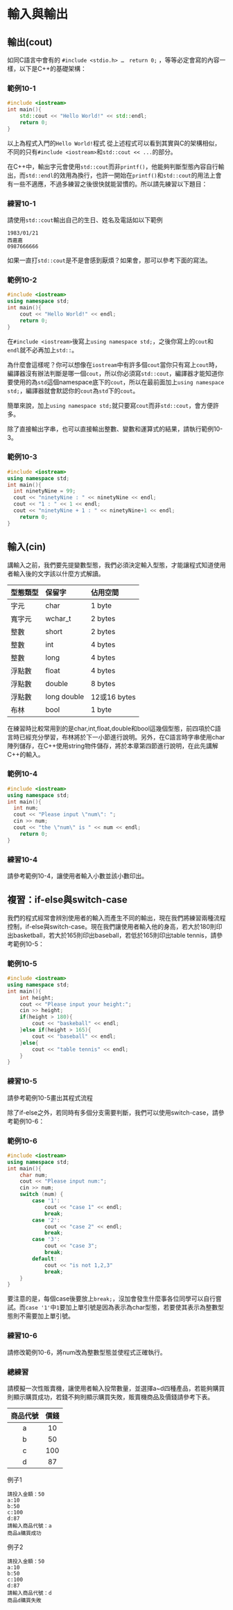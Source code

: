 # 輸入與輸出

## 輸出(cout)
如同C語言中會有的 `#include <stdio.h> …　return 0;` ，等等必定會寫的內容一樣，以下是C++的基礎架構：

### 範例10-1
```c++
#include <iostream>
int main(){
	std::cout << "Hello World!" << std::endl;
	return 0;
}
```

以上為程式入門的`Hello World!`程式 從上述程式可以看到其實與C的架構相似，不同的只有`#include <iostream>`和`std::cout << ...`的部分。

在C++中，輸出字元會使用`std::cout`而非`printf()`，他能夠判斷型態內容自行輸出，而`std::endl`的效用為換行，也許一開始在`printf()`和`std::cout`的用法上會有一些不適應，不過多練習之後很快就能習慣的。所以請先練習以下題目：

### 練習10-1
請使用`std::cout`輸出自己的生日、姓名及電話如以下範例

	1983/01/21
	西嘉嘉
	0987666666

如果一直打`std::cout`是不是會感到厭煩？如果會，那可以參考下面的寫法。

### 範例10-2
```c++
#include <iostream>
using namespace std;
int main(){
	cout << "Hello World!" << endl;
	return 0;
}
```

在`#include <iostream>`後寫上`using namespace std;`，之後你寫上的`cout`和`endl`就不必再加上`std::`。

為什麼會這樣呢？你可以想像在`iostream`中有許多個`cout`當你只有寫上`cout`時，編譯器沒有辦法判斷是哪一個`cout`，所以你必須寫`std::cout`，編譯器才能知道你要使用的為`std`這個namespace底下的`cout`，所以在最前面加上`using namespace std;`，編譯器就會默認你的`cout`為`std`下的`cout`。

簡單來說，加上`using namespace std;`就只要寫`cout`而非`std::cout`，會方便許多。

除了直接輸出字串，也可以直接輸出整數、變數和運算式的結果，請執行範例10-3。

### 範例10-3
```c++
#include <iostream>
using namespace std;
int main(){
  int ninetyNine = 99;
  cout << "ninetyNine : " << ninetyNine << endl;
  cout << "1 : " << 1 << endl;
  cout << "ninetyNine + 1 : " << ninetyNine+1 << endl;
	return 0;
}
```

## 輸入(cin)
講輸入之前，我們要先提變數型態，我們必須決定輸入型態，才能讓程式知道使用者輸入後的文字該以什麼方式解讀。

| **型態類型** | **保留字** | **佔用空間**|
|:-----|:----|:-----|
| 字元 | char |	1 byte |
|寬字元|wchar_t|2 bytes|
|整數|short|2 bytes|
|整數|int|4 bytes|
|整數|long|4 bytes|
|浮點數|float|4 bytes|
|浮點數|double|8 bytes|
|浮點數|long double|12或16 bytes|
|布林|bool|1 byte|

在練習時比較常用到的是char,int,float,double和bool這幾個型態，前四項於C語言時已經充分學習，布林將於下一小節進行說明。另外，在C語言時字串使用char陣列儲存，在C++使用string物件儲存，將於本章第四節進行說明，在此先講解C++的輸入。

### 範例10-4
```c++
#include <iostream>
using namespace std;
int main(){
  int num;
  cout << "Please input \"num\": ";
  cin >> num;
  cout << "the \"num\" is " << num << endl;
	return 0;
}
```
### 練習10-4
請參考範例10-4，讓使用者輸入小數並該小數印出。

## 複習：if-else與switch-case
我們的程式經常會辨別使用者的輸入而產生不同的輸出，現在我們將練習兩種流程控制，if-else與switch-case。現在我們讓使用者輸入他的身高，若大於180則印出basketball，若大於165則印出baseball，若低於165則印出table tennis，請參考範例10-5：
### 範例10-5
```c++
#include <iostream>
using namespace std;
int main(){
	int height;
	cout << "Please input your height:";
	cin >> height;
	if(height > 180){
		cout << "baskeball" << endl;
	}else if(height > 165){
		cout << "baseball" << endl;
	}else{
		cout << "table tennis" << endl;
	}
}
```
### 練習10-5
請參考範例10-5畫出其程式流程

除了if-else之外，若同時有多個分支需要判斷，我們可以使用switch-case，請參考範例10-6：
### 範例10-6
```c++
#include <iostream>
using namespace std;
int main(){
	char num;
	cout << "Please input num:";
	cin >> num;
	switch (num) {
		case '1':
			cout << "case 1" << endl;
			break;
		case '2':
			cout << "case 2" << endl;
			break;
		case '3':
			cout << "case 3";
			break;
		default:
			cout << "is not 1,2,3"
			break;
	}
}
```
要注意的是，每個case後要放上`break;`，沒加會發生什麼事各位同學可以自行嘗試。而`case '1'`中`1`要加上單引號是因為表示為char型態，若要使其表示為整數型態則不需要加上單引號。
### 練習10-6
請修改範例10-6，將num改為整數型態並使程式正確執行。

### 總練習
請模擬一次性販賣機，讓使用者輸入投幣數量，並選擇a~d四種產品，若能夠購買則顯示購買成功，若錢不夠則顯示購買失敗，販賣機商品及價錢請參考下表。

| **商品代號** | **價錢** |
|:-----:|:----:|
|a|10|
|b|50|
|c|100|
|d|87|

例子1

	請投入金額：50
	a:10
	b:50
	c:100
	d:87
	請輸入商品代號：a
	商品a購買成功

例子2

	請投入金額：50
	a:10
	b:50
	c:100
	d:87
	請輸入商品代號：d
	商品d購買失敗
